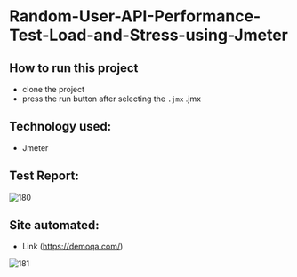 # Random-User-API-Performance-Test-Load-and-Stress-using-Jmeter

## How to run this project
- clone the project
- press the run button after selecting the ``` .jmx ``` .jmx

## Technology used:
- Jmeter

## Test Report:

![180](https://github.com/zafir100100/junit-java/blob/master/assets/junit-report.png)

## Site automated:
  - Link (https://demoqa.com/)

![181](https://github.com/zafir100100/junit-java/blob/master/assets/demoqa.png)
